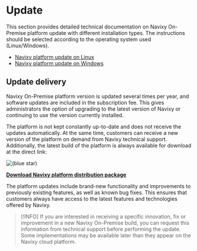 # Update

This section provides detailed technical documentation on Navixy On-Premise platform update with different installation types. The instructions should be selected according to the operating system used (Linux/Windows).

* [Navixy platform update on Linux](update-linux/)
* [Navixy platform update on Windows](update-windows/)

## Update delivery

Navixy On-Premise platform version is updated several times per year, and software updates are included in the subscription fee. This gives administrators the option of upgrading to the latest version of Navixy or continuing to use the version currently installed.

The platform is not kept constantly up-to-date and does not receive the updates automatically. At the same time, customers can receive a new version of the platform on demand from Navixy technical support. Additionally, the latest build of the platform is always available for download at the direct link:

![(blue star)](https://squaregps.atlassian.net/wiki/s/-106203096/6452/8090fc676ce88036b2cc3aa07099c4aa68afc965/_/images/icons/emoticons/72/2b07.png)

[**Download Navixy platform distribution package**](https://get.navixy.com/latest)

The platform updates include brand-new functionality and improvements to previously existing features, as well as known bug fixes. This ensures that customers always have access to the latest features and technologies offered by Navixy.

> \[!INFO] If you are interested in receiving a specific innovation, fix or improvement in a new Navixy On-Premise build, you can request this information from technical support before performing the update. Some implementations may be available later than they appear on the Navixy cloud platform.
